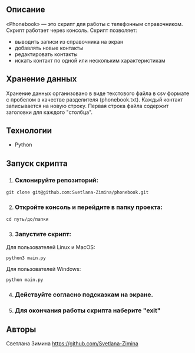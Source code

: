 ## Описание
«Phonebook» — это скрипт для работы с телефонным справочником. Скрипт работает через консоль.
Скрипт позволяет:
- выводить записи из справочника на экран
- добавлять новые контакты
- редактировать контакты
- искать контакт по одной или нескольким характеристикам


## Хранение данных
Хранение данных организовано в виде текстового файла в csv формате с пробелом в качестве разделителя (phonebook.txt).
Каждый контакт записывается на новую строку. Первая строка файла содержит заголовки для каждого "столбца". 


## Технологии
- Python


## Запуск скрипта

1. ### Склонируйте репозиторий:
```
git clone git@github.com:Svetlana-Zimina/phonebook.git
```

2. ### Откройте консоль и перейдите в папку проекта:

```
cd путь/до/папки
```

3. ### Запустите скрипт:
Для пользователей Linux и MacOS:

```
python3 main.py
```

Для пользователей Windows:

```
python main.py
```

4. ### Действуйте согласно подсказкам на экране.

5. ### Для окончания работы скрипта наберите "exit"


## Авторы
Светлана Зимина
https://github.com/Svetlana-Zimina